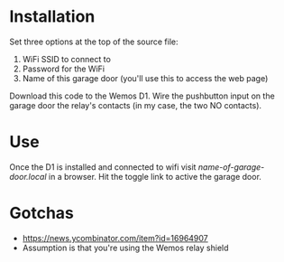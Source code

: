 # Installation

Set three options at the top of the source file:

1. WiFi SSID to connect to
2. Password for the WiFi
3. Name of this garage door (you'll use this to access the web page)

Download this code to the Wemos D1. Wire the pushbutton input on the garage door the relay's contacts (in my case, the two NO contacts).

# Use

Once the D1 is installed and connected to wifi visit _name-of-garage-door.local_ in a browser. Hit the toggle link to active the garage door.

# Gotchas

- https://news.ycombinator.com/item?id=16964907
- Assumption is that you're using the Wemos relay shield
